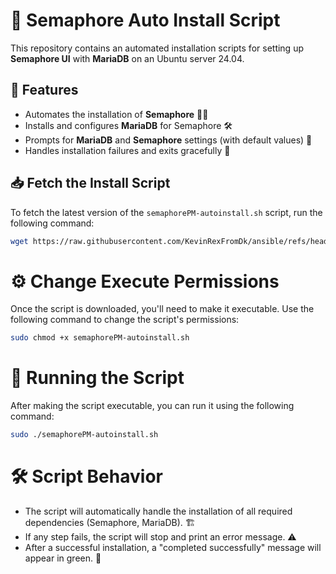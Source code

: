 # 🚀 Semaphore Auto Install Script

This repository contains an automated installation scripts for setting up **Semaphore UI** with **MariaDB** on an Ubuntu server 24.04.

## 🔧 Features

- Automates the installation of **Semaphore** 🐱‍💻
- Installs and configures **MariaDB** for Semaphore 🛠️
- Prompts for **MariaDB** and **Semaphore** settings (with default values) 📝
- Handles installation failures and exits gracefully 🚨

## 📥 Fetch the Install Script

To fetch the latest version of the `semaphorePM-autoinstall.sh` script, run the following command:

```bash
wget https://raw.githubusercontent.com/KevinRexFromDk/ansible/refs/heads/main/semaphorePM-autoinstall.sh -O semaphorePM-autoinstall.sh
```

# ⚙️ Change Execute Permissions
Once the script is downloaded, you'll need to make it executable. Use the following command to change the script's permissions:

```bash
sudo chmod +x semaphorePM-autoinstall.sh
```

# 🚀 Running the Script
After making the script executable, you can run it using the following command:

```bash
sudo ./semaphorePM-autoinstall.sh
```

# 🛠️ Script Behavior
 - The script will automatically handle the installation of all required dependencies (Semaphore, MariaDB). 🏗️
 - If any step fails, the script will stop and print an error message. ⚠️
 - After a successful installation, a "completed successfully" message will appear in green. 🎉
